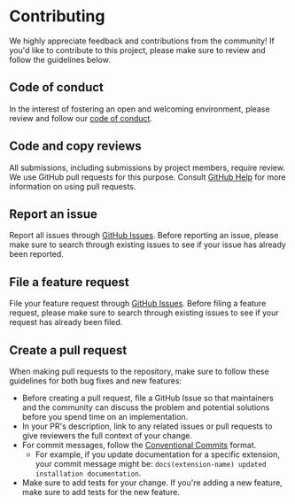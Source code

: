 # Contributing

We highly appreciate feedback and contributions from the community! If you'd like to contribute to this project, please make sure to review and follow the guidelines below.

## Code of conduct

In the interest of fostering an open and welcoming environment, please review and follow our [code of conduct](./CODE_OF_CONDUCT.md).

## Code and copy reviews

All submissions, including submissions by project members, require review. We
use GitHub pull requests for this purpose. Consult
[GitHub Help](https://help.github.com/articles/about-pull-requests) for more
information on using pull requests.

## Report an issue

Report all issues through [GitHub Issues](./issues). Before reporting an issue, please make sure to search through existing issues to see if your issue has already been reported.

## File a feature request

File your feature request through [GitHub Issues](./issues). Before filing a feature request, please make sure to search through existing issues to see if your request has already been filed.

## Create a pull request

When making pull requests to the repository, make sure to follow these guidelines for both bug fixes and new features:

- Before creating a pull request, file a GitHub Issue so that maintainers and the community can discuss the problem and potential solutions before you spend time on an implementation.
- In your PR's description, link to any related issues or pull requests to give reviewers the full context of your change.
- For commit messages, follow the [Conventional Commits](https://www.conventionalcommits.org/en/v1.0.0) format.
  - For example, if you update documentation for a specific extension, your commit message might be: `docs(extension-name) updated installation documentation`.
- Make sure to add tests for your change. If you're adding a new feature, make sure to add tests for the new feature.
